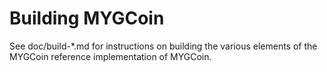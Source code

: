 Building MYGCoin
================

See doc/build-*.md for instructions on building the various
elements of the MYGCoin reference implementation of MYGCoin.
